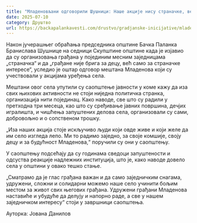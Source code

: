 ```yaml
---
title: "Младеновљани одговорили Шушници: Наше акције нису страначке, већ грађанске"
date: 2025-07-10
category: Друштво
url: https://backapalankavesti.com/drustvo/gradjanske-inicijative/mladenovljani-odgovorili-susnici-nase-akcije-nisu-stranacke/
---
```


Након јучерашњег обраћања председника општине Бачка Паланка Бранислава Шушнице на седници Скупштине општине када је изјавио да су организовања грађана у појединим месним заједницама „страначка“ и да „грађане није брига за децу, већ само за страначке интересе“, уследио је оштар одговор мештана Младенова који су учествовали у акцијама уређења села.

Мештани овог села упутили су саопштење јавности у коме кажу да иза свих њихових активности не стоји ниједна политичка странка, организација нити појединац. Како наводе, све што су радили у претходна три месеца, као што су сређивање јавних површина, дечјих игралишта, и чишћења запуштених делова села, организовали су сами, добровољно и о сопственом трошку.

„Иза наших акција стоје искључиво људи који овде живе и који желе да им село изгледа лепо. Ми то радимо заједно, за своје комшије, своју децу и за будућност Младенова,“ поручили су они у саопштењу.

У саопштењу подсећају да су годинама сведоци запуштености и одсуства реакције надлежних институција, што је, како наводе довело села у општини у овако тешко стање.

„Сматрамо да је глас грађана важан и да само заједничким снагама, удружени, сложни и солидарни можемо наше село учинити бољим местом за живот свих његових грађана. Удружени грађани Младенова наставиће и убудуће да делују и напорно раде, а све у нашем заједничком интересу“ стоји у завршници саопштења.

Ауторка: Јована Данилов
